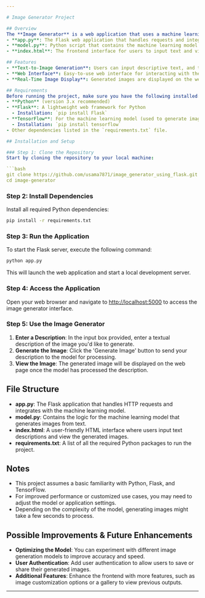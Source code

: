 ```yaml
---

# Image Generator Project

## Overview
The **Image Generator** is a web application that uses a machine learning model to generate images based on user-provided textual descriptions. It leverages the power of deep learning with TensorFlow to transform text input into visual representations. This project is built using **Flask**, a Python web framework, and consists of the following key components:
- **app.py**: The Flask web application that handles requests and integrates with the image generation model.
- **model.py**: Python script that contains the machine learning model used for generating images.
- **index.html**: The frontend interface for users to input text and view generated images.

## Features
- **Text-to-Image Generation**: Users can input descriptive text, and the machine learning model generates corresponding images.
- **Web Interface**: Easy-to-use web interface for interacting with the image generator.
- **Real-Time Image Display**: Generated images are displayed on the web page immediately after the model processes the input.

## Requirements
Before running the project, make sure you have the following installed:
- **Python** (version 3.x recommended)
- **Flask**: A lightweight web framework for Python
  - Installation: `pip install Flask`
- **TensorFlow**: For the machine learning model (used to generate images)
  - Installation: `pip install tensorflow`
- Other dependencies listed in the `requirements.txt` file.

## Installation and Setup

### Step 1: Clone the Repository
Start by cloning the repository to your local machine:

```bash
git clone https://github.com/usama7871/image_generator_using_flask.git
cd image-generator
```

### Step 2: Install Dependencies
Install all required Python dependencies:

```bash
pip install -r requirements.txt
```

### Step 3: Run the Application
To start the Flask server, execute the following command:

```bash
python app.py
```

This will launch the web application and start a local development server.

### Step 4: Access the Application
Open your web browser and navigate to [http://localhost:5000](http://localhost:5000) to access the image generator interface.

### Step 5: Use the Image Generator
1. **Enter a Description**: In the input box provided, enter a textual description of the image you'd like to generate.
2. **Generate the Image**: Click the 'Generate Image' button to send your description to the model for processing.
3. **View the Image**: The generated image will be displayed on the web page once the model has processed the description.

## File Structure
- **app.py**: The Flask application that handles HTTP requests and integrates with the machine learning model.
- **model.py**: Contains the logic for the machine learning model that generates images from text.
- **index.html**: A user-friendly HTML interface where users input text descriptions and view the generated images.
- **requirements.txt**: A list of all the required Python packages to run the project.

## Notes
- This project assumes a basic familiarity with Python, Flask, and TensorFlow.
- For improved performance or customized use cases, you may need to adjust the model or application settings.
- Depending on the complexity of the model, generating images might take a few seconds to process.
  
## Possible Improvements & Future Enhancements
- **Optimizing the Model**: You can experiment with different image generation models to improve accuracy and speed.
- **User Authentication**: Add user authentication to allow users to save or share their generated images.
- **Additional Features**: Enhance the frontend with more features, such as image customization options or a gallery to view previous outputs.

---
```

